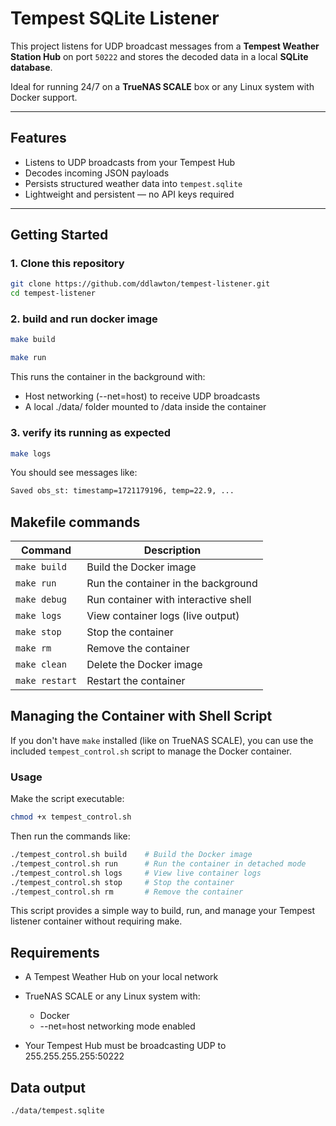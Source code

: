 # Tempest SQLite Listener

This project listens for UDP broadcast messages from a **Tempest Weather Station Hub** on port `50222` and stores the decoded data in a local **SQLite database**.

Ideal for running 24/7 on a **TrueNAS SCALE** box or any Linux system with Docker support.

---

## Features

- Listens to UDP broadcasts from your Tempest Hub
- Decodes incoming JSON payloads
- Persists structured weather data into `tempest.sqlite`
- Lightweight and persistent — no API keys required

---

## Getting Started

### 1. Clone this repository

```bash
git clone https://github.com/ddlawton/tempest-listener.git
cd tempest-listener
```

### 2. build and run docker image

```bash
make build

make run
```

This runs the container in the background with:

- Host networking (--net=host) to receive UDP broadcasts
- A local ./data/ folder mounted to /data inside the container

### 3. verify its running as expected

```bash
make logs
```

You should see messages like:

```bash
Saved obs_st: timestamp=1721179196, temp=22.9, ...
```

## Makefile commands

| Command        | Description                          |
| -------------- | ------------------------------------ |
| `make build`   | Build the Docker image               |
| `make run`     | Run the container in the background  |
| `make debug`   | Run container with interactive shell |
| `make logs`    | View container logs (live output)    |
| `make stop`    | Stop the container                   |
| `make rm`      | Remove the container                 |
| `make clean`   | Delete the Docker image              |
| `make restart` | Restart the container                |


## Managing the Container with Shell Script

If you don't have `make` installed (like on TrueNAS SCALE), you can use the included `tempest_control.sh` script to manage the Docker container.

### Usage

Make the script executable:

```bash
chmod +x tempest_control.sh
```

Then run the commands like:

```bash 
./tempest_control.sh build    # Build the Docker image
./tempest_control.sh run      # Run the container in detached mode
./tempest_control.sh logs     # View live container logs
./tempest_control.sh stop     # Stop the container
./tempest_control.sh rm       # Remove the container
```

This script provides a simple way to build, run, and manage your Tempest listener container without requiring make.

## Requirements

- A Tempest Weather Hub on your local network

- TrueNAS SCALE or any Linux system with:
    - Docker
    - --net=host networking mode enabled

- Your Tempest Hub must be broadcasting UDP to 255.255.255.255:50222

## Data output

```bash
./data/tempest.sqlite
```